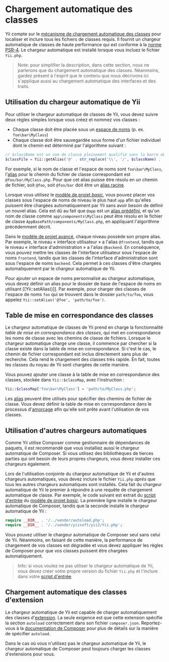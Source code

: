 Chargement automatique des classes
==================================

Yii compte sur le [mécanisme de chargement automatique des classes](https://www.php.net/manual/fr/language.oop5.autoload.php) pour localiser et inclure tous les fichiers de classes requis. Il fournit un chargeur automatique de classes de haute performance qui est conforme à la [norme PSR-4](https://github.com/php-fig/fig-standards/blob/master/accepted/PSR-4-autoloader.md). Le chargeur automatique est installé lorsque vous incluez le fichier `Yii.php`.

> Note: pour simplifier la description, dans cette section, nous ne parlerons que du chargement automatique des classes. Néanmoins, gardez présent à l'esprit que le contenu que nous décrivons ici s'applique aussi au chargement automatique des interfaces et des traits. 


Utilisation du chargeur automatique de Yii <span id="using-yii-autoloader"></span>
------------------------------------------

Pour utiliser le chargeur automatique de classes de Yii, vous devez suivre deux règles simples lorsque vous créez et nommez vos classes :

* Chaque classe doit être placée sous un [espace de noms](https://www.php.net/manual/en/language.namespaces.php) (p. ex. `foo\bar\MyClass`)
* Chaque classe doit être sauvegardée sous forme d'un fichier individuel dont le chemin est déterminé par l'algorithme suivant : 

```php
// $className est un nom de classe pleinement qualifié sans la barre oblique inversée de tête
$classFile = Yii::getAlias('@' . str_replace('\\', '/', $className) . '.php');
```

For exemple, si le nom de classe et l'espace de noms sont `foo\bar\MyClass`, l'[alias](concept-aliases.md) pour le chemin du fichier de classe correspondant est `@foo/bar/MyClass.php`. Pour que cet alias puisse être résolu en un chemin de fichier, soit `@foo`, soit `@foo/bar` doit être un [alias racine](concept-aliases.md#defining-aliases).

Lorsque vous utilisez le [modèle de projet *basic*](start-installation.md), vous pouvez placer vos classes sous l'espace de noms de niveau le plus haut `app` afin qu'elles puissent être chargées automatiquement par Yii sans avoir besoin de définir un nouvel alias. Cela est dû au fait que `@app` est un [alias prédéfini](concept-aliases.md#predefined-aliases), et qu'un nom de classe comme `app\components\MyClass` peut être résolu en le fichier de classe `AppBasePath/components/MyClass.php`, en appliquant l'algorithme précédemment décrit. 

Dans le [modèle de projet avancé](https://github.com/yiisoft/yii2-app-advanced/blob/master/docs/guide/README.md), chaque niveau possède son propre alias. Par exemple, le niveau « interface utilisateur » a l'alias `@frontend`, tandis que le niveau « interface d'administration » a l'alias `@backend`. En conséquence, vous pouvez mettre les classes de l'interface utilisateur sous l'espace de noms `frontend`, tandis que les classes de l'interface d'administration sont sous l'espace de noms `backend`. Cela permet à ces classes d'être chargées automatiquement par le chargeur automatique de Yii. 

Pour ajouter un espace de noms personnalisé au chargeur automatique, vous devez définir un alias pour le dossier de base de l'espace de noms en utilisant  [[Yii::setAlias()]].
Par exemple, pour charger des classes de l'espace de noms `foo` qui se trouvent dans le dossier `path/to/foo`, vous appelez `Yii::setAlias('@foo', 'path/to/foo')`.


Table de mise en correspondance des classes <span id="class-map"></span>
-------------------------------------------

Le chargeur automatique de classes de Yii prend en charge la fonctionnalité *table de mise en correspondance des classes*, qui met en correspondance les noms de classe avec les chemins de classe de fichiers. Lorsque le chargeur automatique charge une classe, il commence par chercher si la classe existe dans la table de mise en correspondance. Si c'est le cas, le chemin de fichier correspondant est inclus directement sans plus de recherche. Cela rend le chargement des classes très rapide. En fait, toutes les classes du noyau de Yii sont chargées de cette manière. 

Vous pouvez ajouter une classe à la table de mise en correspondance des classes, stockée dans `Yii::$classMap`, avec l'instruction :

```php
Yii::$classMap['foo\bar\MyClass'] = 'path/to/MyClass.php';
```

Les [alias](concept-aliases.md) peuvent être utilisés pour spécifier des chemins de fichier de classe. Vous devez définir la table de mise en correspondance dans le processus d'[amorçage](runtime-bootstrapping.md) afin qu'elle soit prête avant l'utilisation de vos classes. 


Utilisation d'autres chargeurs automatiques <span id="using-other-autoloaders"></span>
-------------------------------------------

Comme Yii utilise Composer comme gestionnaire de dépendances de paquets, il est recommandé que vous installiez aussi le chargeur automatique de Composer. Si vous utilisez des bibliothèques de tierces parties qui ont besoin de leurs propres chargeurs, vous devez installer ces chargeurs également. 

Lors de l'utilisation conjointe du chargeur automatique de Yii et d'autres chargeurs automatiques, vous devez inclure le fichier `Yii.php` *après* que tous les autres chargeurs automatiques sont installés. Cela fait du chargeur automatique de Yii le premier à répondre à une requête de chargement automatique de classe. Par exemple, le code suivant est extrait du [script d'entrée](structure-entry-scripts.md) du [modèle de projet *basic*](start-installation.md). La première ligne installe le chargeur automatique de Composer, tandis que la seconde installe le chargeur automatique de Yii :

```php
require __DIR__ . '/../vendor/autoload.php';
require __DIR__ . '/../vendor/yiisoft/yii2/Yii.php';
```

Vous pouvez utiliser le chargeur automatique de Composer seul sans celui de Yii. Néanmoins, en faisant de cette manière, la performance de chargement de vos classes est dégradée et vous devez appliquer les règles de Composer pour que vos classes puissent être chargées automatiquement. 

> Info: si vous voulez ne pas utiliser le chargeur automatique de Yii, vous devez créer votre propre version du fichier `Yii.php` et l'inclure dans votre [script d'entrée](structure-entry-scripts.md).


Chargement automatique des classes d'extension <span id="autoloading-extension-classes"></span>
----------------------------------------------

Le chargeur automatique de Yii est capable de charger automatiquement des classes d'[extension](structure-extensions.md). La seule exigence est que cette extension spécifie la section `autoload` correctement dans son fichier `composer.json`. Reportez-vous à la [documentation de Composer](https://getcomposer.org/doc/04-schema.md#autoload) pour plus de détails sur la manière de spécifier `autoload`.

Dans le cas où vous n'utilisez pas le chargeur automatique de Yii, le chargeur automatique de Composer peut toujours charger les classes d'extensions pour vous. 
